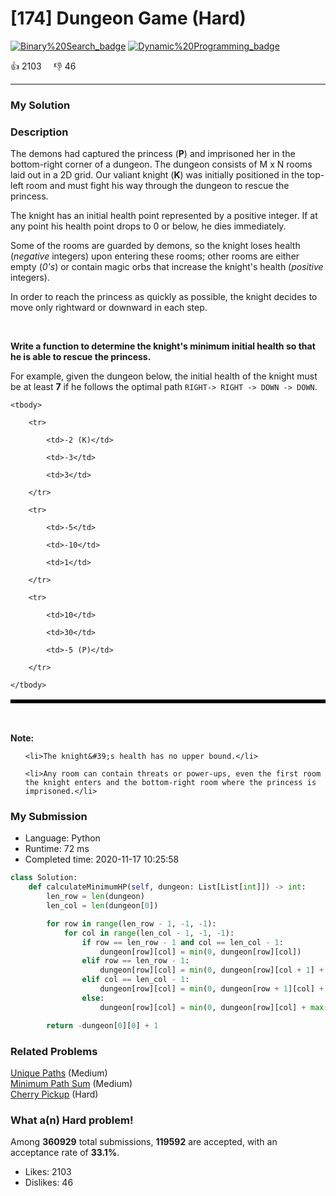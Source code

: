 # [174] Dungeon Game (Hard)

[![Binary%20Search_badge](https://img.shields.io/badge/topic-Binary%20Search-green.svg)](https://leetcode.com/problems/dungeon-game/)  [![Dynamic%20Programming_badge](https://img.shields.io/badge/topic-Dynamic%20Programming-green.svg)](https://leetcode.com/problems/dungeon-game/) 

:+1: 2103 &nbsp; &nbsp; :thumbsdown: 46

---

### My Solution


### Description
<style type="text/css">table.dungeon, .dungeon th, .dungeon td {
  border:3px solid black;
}

 .dungeon th, .dungeon td {
    text-align: center;
    height: 70px;
    width: 70px;
}
</style>
<p>The demons had captured the princess (<strong>P</strong>) and imprisoned her in the bottom-right corner of a dungeon. The dungeon consists of M x N rooms laid out in a 2D grid. Our valiant knight (<strong>K</strong>) was initially positioned in the top-left room and must fight his way through the dungeon to rescue the princess.</p>

<p>The knight has an initial health point represented by a positive integer. If at any point his health point drops to 0 or below, he dies immediately.</p>

<p>Some of the rooms are guarded by demons, so the knight loses health (<em>negative</em> integers) upon entering these rooms; other rooms are either empty (<em>0&#39;s</em>) or contain magic orbs that increase the knight&#39;s health (<em>positive</em> integers).</p>

<p>In order to reach the princess as quickly as possible, the knight decides to move only rightward or downward in each step.</p>

<p>&nbsp;</p>

<p><strong>Write a function to determine the knight&#39;s minimum initial health so that he is able to rescue the princess.</strong></p>

<p>For example, given the dungeon below, the initial health of the knight must be at least <strong>7</strong> if he follows the optimal path <code>RIGHT-&gt; RIGHT -&gt; DOWN -&gt; DOWN</code>.</p>

<table class="dungeon">
	<tbody>
		<tr>
			<td>-2 (K)</td>
			<td>-3</td>
			<td>3</td>
		</tr>
		<tr>
			<td>-5</td>
			<td>-10</td>
			<td>1</td>
		</tr>
		<tr>
			<td>10</td>
			<td>30</td>
			<td>-5 (P)</td>
		</tr>
	</tbody>
</table>

<p>&nbsp;</p>

<p><strong>Note:</strong></p>

<ul>
	<li>The knight&#39;s health has no upper bound.</li>
	<li>Any room can contain threats or power-ups, even the first room the knight enters and the bottom-right room where the princess is imprisoned.</li>
</ul>



### My Submission

- Language: Python
- Runtime: 72 ms
- Completed time: 2020-11-17 10:25:58

```Python
class Solution:
    def calculateMinimumHP(self, dungeon: List[List[int]]) -> int:
        len_row = len(dungeon)
        len_col = len(dungeon[0])

        for row in range(len_row - 1, -1, -1):
            for col in range(len_col - 1, -1, -1):
                if row == len_row - 1 and col == len_col - 1:
                    dungeon[row][col] = min(0, dungeon[row][col])
                elif row == len_row - 1:
                    dungeon[row][col] = min(0, dungeon[row][col + 1] + dungeon[row][col])
                elif col == len_col - 1:
                    dungeon[row][col] = min(0, dungeon[row + 1][col] + dungeon[row][col])
                else:
                    dungeon[row][col] = min(0, dungeon[row][col] + max(dungeon[row + 1][col], dungeon[row][col + 1]))

        return -dungeon[0][0] + 1
```


### Related Problems
[Unique Paths](https://leetcode.com/problems/unique-paths/) (Medium) <br>
[Minimum Path Sum](https://leetcode.com/problems/minimum-path-sum/) (Medium) <br>
[Cherry Pickup](https://leetcode.com/problems/cherry-pickup/) (Hard) <br>



### What a(n) Hard problem!
Among **360929** total submissions, **119592** are accepted, with an acceptance rate of **33.1%**. <br>

- Likes: 2103
- Dislikes: 46

